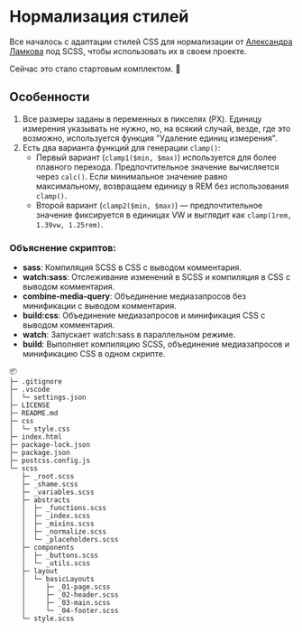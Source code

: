 # Нормализация стилей

Все началось с адаптации стилей CSS для нормализации от [Александра Ламкова](https://github.com/aleksanderlamkov) под SCSS, чтобы использовать их в своем проекте.

Сейчас это стало стартовым комплектом. 🙂

## Особенности

1. Все размеры заданы в переменных в пикселях (PX). Единицу измерения указывать не нужно, но, на всякий случай, везде, где это возможно, используется функция "Удаление единиц измерения".
2. Есть два варианта функций для генерации `clamp()`:
   - Первый вариант (`clamp1($min, $max)`) используется для более плавного перехода. Предпочтительное значение вычисляется через `calc()`. Если минимальное значение равно максимальному, возвращаем единицу в REM без использования `clamp()`.
   - Второй вариант (`clamp2($min, $max)`) — предпочтительное значение фиксируется в единицах VW и выглядит как `clamp(1rem, 1.39vw, 1.25rem)`.

### Объяснение скриптов:

- **sass**: Компиляция SCSS в CSS с выводом комментария.
- **watch:sass**: Отслеживание изменений в SCSS и компиляция в CSS с выводом комментария.
- **combine-media-query**: Объединение медиазапросов без минификации с выводом комментария.
- **build:css**: Объединение медиазапросов и минификация CSS с выводом комментария.
- **watch**: Запускает watch:sass в параллельном режиме.
- **build**: Выполняет компиляцию SCSS, объединение медиазапросов и минификацию CSS в одном скрипте.

```
📦
├─ .gitignore
├─ .vscode
│  └─ settings.json
├─ LICENSE
├─ README.md
├─ css
│  └─ style.css
├─ index.html
├─ package-lock.json
├─ package.json
├─ postcss.config.js
└─ scss
   ├─ _root.scss
   ├─ _shame.scss
   ├─ _variables.scss
   ├─ abstracts
   │  ├─ _functions.scss
   │  ├─ _index.scss
   │  ├─ _mixins.scss
   │  ├─ _normalize.scss
   │  └─ _placeholders.scss
   ├─ components
   │  ├─ _buttons.scss
   │  └─ _utils.scss
   ├─ layout
   │  └─ basicLayouts
   │     ├─ _01-page.scss
   │     ├─ _02-header.scss
   │     ├─ _03-main.scss
   │     └─ _04-footer.scss
   └─ style.scss
```
